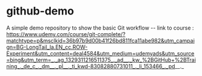 # github-demo
A simple demo repository to show the basic Git workflow 
-- link to course :
https://www.udemy.com/course/git-complete/?matchtype=p&msclkid=36b97b9d00b41f26bd811fca11abe982&utm_campaign=BG-LongTail_la.EN_cc.ROW-Experiment&utm_content=deal4584&utm_medium=udemyads&utm_source=bing&utm_term=_._ag_1329311216511375_._ad__._kw_%2BGitHub+%2BTraining_._de_c_._dm__._pl__._ti_kwd-83082880731011_._li_153466_._pd__._
